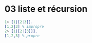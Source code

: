 # 03 liste et récursion

```erlang
1> [1|[2|3]].
[1,2|3] % impropre
2> [1|[2|[3]]].
[1,2,3] % propre
```

